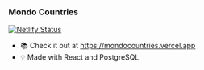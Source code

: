 ### Mondo Countries

[![Netlify Status](https://api.netlify.com/api/v1/badges/38ee7df2-f1b5-47c8-ad56-895420cee386/deploy-status)](https://app.netlify.com/sites/mondocountries/deploys)

- 📚 Check it out at https://mondocountries.vercel.app
- 💡 Made with React and PostgreSQL
